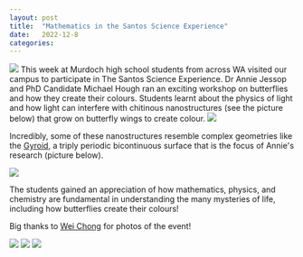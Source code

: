 ```yaml
---
layout: post
title:  "Mathematics in the Santos Science Experience"
date:   2022-12-8
categories: 
---
```

<img src="{{ site.baseurl }}/img/Wei-41.jpg">
This week at Murdoch high school students from across WA visited our campus to participate in The Santos Science Experience. <!--more-->  Dr Annie Jessop and PhD Candidate Michael Hough ran an exciting workshop on butterflies and how they create their colours. Students learnt about the physics of light and how light can interfere with chitinous nanostructures (see the picture below) that grow on butterfly wings to create colour. 

<img src="{{ site.baseurl }}/img/butterfly_gyroid.png">

Incredibly, some of these nanostructures resemble complex geometries like the [Gyroid](http://gerdschroeder-turk.org/optical-materials-and-gyroid-photonics/), a triply periodic bicontinuous surface that is the focus of Annie's research (picture below). 

<img src="{{ site.baseurl }}/img/gyroid.png">

The students gained an appreciation of how mathematics, physics, and chemistry are fundamental in understanding the many mysteries of life, including how butterflies create their colours!

Big thanks to [Wei Chong](https://www.instagram.com/certainlynotwei/) for photos of the event!

<img src="{{ site.baseurl }}/img/Wei-48.jpg">
<img src="{{ site.baseurl }}/img/Wei-50.jpg">
<img src="{{ site.baseurl }}/img/Wei-51.jpg">